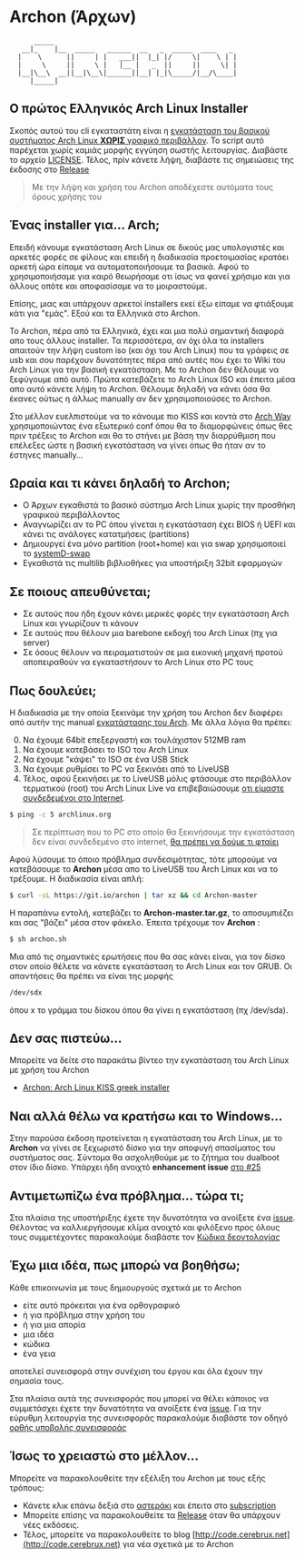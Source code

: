 # Archon (Άρχων)

```
      _____  
   __|_    |__  _____   ______  __   _  _____  ____   _  
  |    \      ||     | |   ___||  |_| |/     \|    \ | | 
  |     \     ||     \ |   |__ |   _  ||     ||     \| | 
  |__|\__\  __||__|\__\|______||__| |_|\_____/|__/\____| 
     |_____|                                            
```

## Ο πρώτος Ελληνικός Arch Linux Installer

Σκοπός αυτού του cli εγκαταστάτη είναι η [εγκατάσταση του βασικού συστήματος Arch Linux **ΧΩΡΙΣ** γραφικό περιβάλλον](https://cerebrux.net/tag/arch-install). Το script αυτό παρέχεται χωρίς καμιάς μορφής εγγύηση σωστής λειτουργίας. Διαβάστε το αρχείο [LICENSE](https://github.com/CerebruxCode/Archon/blob/master/LICENSE).
Τέλος, πρίν κάνετε λήψη, διαβάστε τις σημειώσεις της έκδοσης στο [Release](https://github.com/CerebruxCode/Archon/releases/latest)

> Με την λήψη και χρήση του Archon αποδέχεστε αυτόματα τους όρους χρήσης του

## Ένας installer για... Arch;

Επειδή κάνουμε εγκατάσταση Arch Linux σε δικούς μας υπολογιστές και αρκετές φορές σε φίλους και επειδή η διαδικασία προετοιμασίας κρατάει αρκετή ώρα είπαμε να αυτοματοποιήσουμε τα βασικά. Αφού το χρησιμοποιήσαμε για καιρό θεωρήσαμε οτι ίσως να φανεί χρήσιμο και για άλλους οπότε και αποφασίσαμε να το μοιραστούμε.

Επίσης, μιας και υπάρχουν αρκετοί installers εκεί έξω είπαμε να φτιάξουμε κάτι για "εμάς". Εξού και τα Ελληνικά στο Archon. 

Το Archon, πέρα από τα Ελληνικά, έχει και μια πολύ σημαντική διαφορά απο τους άλλους installer. Τα περισσότερα, αν όχι όλα τα installers απαιτούν την λήψη custom iso (και όχι του Arch Linux) που τα γράφεις σε usb και σου παρέχουν δυνατότητες πέρα από αυτές που έχει το Wiki του Arch Linux για την βασική εγκατάσταση. Με το Archon δεν θέλουμε να ξεφύγουμε από αυτό. Πρώτα κατεβάζετε το Arch Linux ISO και έπειτα μέσα απο αυτό κάνετε λήψη το Archon. Θέλουμε δηλαδή να κάνει όσα θα έκανες ούτως η άλλως manually αν δεν χρησιμοποιούσες το Archon.

Στο μέλλον ευελπιστούμε να το κάνουμε πιο KISS και κοντά στο [Arch Way](https://wiki.archlinux.org/index.php/The_Arch_Way_(%D0%A1%D1%80%D0%BF%D1%81%D0%BA%D0%B8)) χρησιμοποιώντας ένα εξωτερικό conf όπου θα το διαμορφώνεις όπως θες πριν τρέξεις το Archon και θα το στήνει με βάση την διαρρύθμιση που επέλεξες ώστε η βασική εγκατάσταση να γίνει όπως θα ήταν αν το έστηνες manually...

## Ωραία και τι κάνει δηλαδή το Archon;

* Ο Άρχων εγκαθιστά το βασικό σύστημα Arch Linux χωρίς την προσθήκη γραφικού περιβάλλοντος
* Αναγνωρίζει αν το PC όπου γίνεται η εγκατάσταση έχει BIOS ή UEFI και κάνει τις ανάλογες κατατμήσεις (partitions)
* Δημιουργεί ένα μόνο partition (root+home) και για swap χρησιμοποιεί το [systemD-swap](http://cerebrux.net/2017/06/20/systemd-swap-%ce%b3%ce%b9%ce%b1-%cf%8c%cf%83%ce%bf%cf%85%cf%82-%ce%b4%ce%b5%ce%bd-%ce%b8%ce%ad%ce%bb%ce%bf%cf%85%ce%bd-swap-partition/)
* Εγκαθιστά τις multilib βιβλιοθήκες για υποστήριξη 32bit εφαρμογών

## Σε ποιους απευθύνεται;

* Σε αυτούς που ήδη έχουν κάνει μερικές φορές την εγκατάσταση Arch Linux και γνωρίζουν τι κάνουν
* Σε αυτούς που θέλουν μια barebone εκδοχή του Arch Linux (πχ για server)
* Σε όσους θέλουν να πειραματιστούν σε μια εικονική μηχανή προτού αποπειραθούν να εγκαταστήσουν το Arch Linux στο PC τους

## Πως δουλεύει;

Η διαδικασία με την οποία ξεκινάμε την χρήση του Archon δεν διαφέρει από αυτήν της manual [εγκατάστασης του Arch](https://wiki.archlinux.org/index.php/installation_guide#Pre-installation). Με άλλα λόγια θα πρέπει:

0. Nα έχουμε 64bit επεξεργαστή και τουλάχιστον 512MB ram
1. Να έχουμε κατεβάσει το ISO του Arch Linux
2. Να έχουμε "κάψει" το ISO σε ένα USB Stick 
3. Να έχουμε ρυθμίσει το PC να ξεκινάει από το LiveUSB
4. Τέλος, αφού ξεκινήσει με το LiveUSB μόλις φτάσουμε στο περιβάλλον τερματικού (root) του Arch Linux Live να επιβεβαιώσουμε [οτι είμαστε συνδεδεμένοι στο Internet](https://wiki.archlinux.org/index.php/installation_guide#Connect_to_the_Internet).

```bash
$ ping -c 5 archlinux.org
```

> Σε περίπτωση που το PC στο οποίο θα ξεκινήσουμε την εγκατάσταση δεν είναι συνδεδεμένο στο internet, [θα πρέπει να δούμε τι φταίει](https://wiki.archlinux.org/index.php/installation_guide#Connect_to_the_Internet)

Αφού λύσουμε το όποιο πρόβλημα συνδεσιμότητας, τότε μπορούμε να κατεβάσουμε το **Archon** μέσα απο το LiveUSB του Arch Linux και να το τρέξουμε. Η διαδικασία είναι απλή:

```bash
$ curl -sL https://git.io/archon | tar xz && cd Archon-master
```
Η παραπάνω εντολή, κατεβάζει το **Archon-master.tar.gz**, το αποσυμπιέζει και σας "βάζει" μέσα στον φάκελο. Έπειτα τρέχουμε τον **Archon** :

```bash
$ sh archon.sh
```
Μια από τις σημαντικές ερωτήσεις που θα σας κάνει είναι, για τον δίσκο στον οποίο θέλετε να κάνετε εγκατάσταση το Arch Linux και τον GRUB. Οι απαντήσεις θα πρέπει να είναι της μορφής

```bash
/dev/sdx
```
όπου x το γράμμα του δίσκου όπου θα γίνει η εγκατάσταση (πχ /dev/sda).

## Δεν σας πιστεύω...

Μπορείτε να δείτε στο παρακάτω βίντεο την εγκατάσταση του Arch Linux με χρήση του Archon 

- [Archon: Arch Linux KISS greek installer](https://www.youtube.com/watch?v=bjygI0zFC48)

## Ναι αλλά θέλω να κρατήσω και το Windows...

Στην παρούσα έκδοση προτείνεται η εγκατάσταση του Arch Linux, με το **Archon** να γίνει σε ξεχωριστό δίσκο για την αποφυγή σπασίματος του συστήματος σας. Σύντομα θα ασχοληθούμε με το ζήτημα του dualboot στον ίδιο δίσκο. Υπάρχει ήδη ανοιχτό **enhancement issue** [στο #25](https://github.com/CerebruxCode/Archon/issues/25) 

## Αντιμετωπίζω ένα πρόβλημα... τώρα τι;

Στα πλαίσια της υποστήριξης έχετε την δυνατότητα να ανοίξετε ένα [issue](https://github.com/CerebruxCode/Archon/issues). Θέλοντας να καλλιεργήσουμε κλίμα ανοιχτό και φιλόξενο προς όλους τους συμμετέχοντες παρακαλούμε διαβάστε τον [Κώδικα δεοντολογίας](https://github.com/CerebruxCode/Archon/blob/master/CODE_OF_CONDUCT.md)

## Έχω μια ιδέα, πως μπορώ να βοηθήσω;

Κάθε επικοινωνία με τους δημιουργούς σχετικά με το Archon

- είτε αυτό πρόκειται για ένα ορθογραφικό
- ή για πρόβλημα στην χρήση του
- ή για μια απορία
- μια ιδέα
- κώδικα
- ένα γεια

αποτελεί συνεισφορά στην συνέχιση του έργου και όλα έχουν την σημασία τους.

Στα πλαίσια αυτά της συνεισφοράς που μπορεί να θέλει κάποιος να συμμετάσχει έχετε την δυνατότητα να ανοίξετε ένα [issue](https://github.com/CerebruxCode/Archon/issues). Για την εύρυθμη λειτουργία της συνεισφοράς παρακαλούμε διαβάστε τον οδηγό [ορθής υποβολής συνεισφοράς](https://github.com/CerebruxCode/Archon/blob/master/CONTRIBUTING.md)

## Ίσως το χρειαστώ στο μέλλον...

Μπορείτε να παρακολουθείτε την εξέλιξη του Archon με τους εξής τρόπους:

- Κάνετε κλικ επάνω δεξιά στο [αστεράκι](https://github.com/CerebruxCode/Archon/stargazers) και έπειτα στο [subscription](https://github.com/CerebruxCode/Archon/subscription)
- Μπορείτε επίσης να παρακολουθείτε τα [Release](https://github.com/CerebruxCode/Archon/releases/latest) όταν θα υπάρχουν νέες εκδόσεις.
- Τέλος, μπορείτε να παρακολουθείτε το blog [http://code.cerebrux.net](http://code.cerebrux.net) για νέα σχετικά με το Archon
